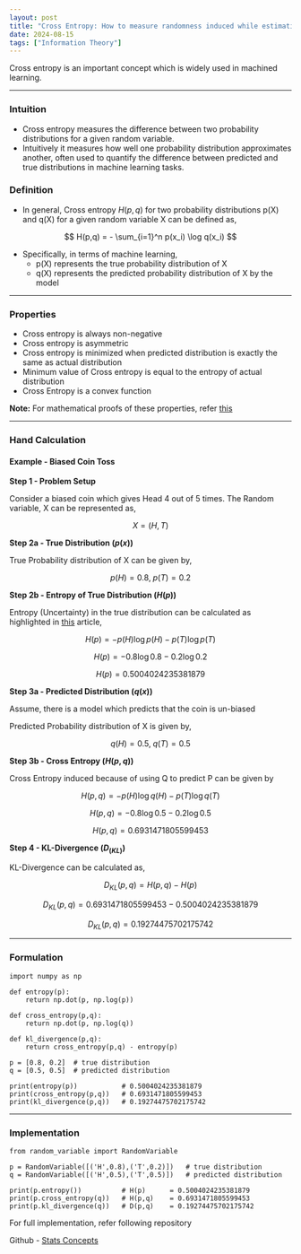 ```yaml
---
layout: post
title: "Cross Entropy: How to measure randomness induced while estimation"
date: 2024-08-15
tags: ["Information Theory"]
---
```


Cross entropy is an important concept which is widely used in machined learning.

---
### Intuition
- Cross entropy measures the difference between two probability distributions for a given random variable.
- Intuitively it measures how well one probability distribution approximates another, often used to quantify the difference between predicted and true distributions in machine learning tasks.

### Definition
- In general, Cross entropy $H(p,q)$ for two probability distributions p(X) and q(X) for a given random variable X can be defined as,

$$ H(p,q) = - \sum_{i=1}^n p(x_i) \log q(x_i) $$

- Specifically, in terms of machine learning,
    - p(X) represents the true probability distribution of X
    - q(X) represents the predicted probability distribution of X by the model

---
### Properties
- Cross entropy is always non-negative
- Cross entropy is asymmetric
- Cross entropy is minimized when predicted distribution is exactly the same as actual distribution
- Minimum value of Cross entropy is equal to the entropy of actual distribution
- Cross Entropy is a convex function

**Note:** 
For mathematical proofs of these properties, refer [this](https://gouherdanish.github.io/2024/08/15/properties-of-cross-entropy)

---

### Hand Calculation

#### Example - Biased Coin Toss

**Step 1 - Problem Setup**

Consider a biased coin which gives Head 4 out of 5 times. The Random variable, X can be represented as,

$$ X = (H,T) $$

**Step 2a - True Distribution ($p(x)$)**

True Probability distribution of X can be given by,

$$ p(H) = 0.8, \; p(T) = 0.2 $$

**Step 2b - Entropy of True Distribution ($H(p)$)**

Entropy (Uncertainty) in the true distribution can be calculated as highlighted in [this](https://gouherdanish.github.io/2024/08/13/entropy) article,

$$ H(p) = -p(H) \log p(H) - p(T) \log p(T) $$

$$ H(p) = -0.8 \log 0.8 - 0.2 \log 0.2 $$

$$ H(p) = 0.5004024235381879 $$

**Step 3a - Predicted Distribution ($q(x)$)**

Assume, there is a model which predicts that the coin is un-biased 

Predicted Probability distribution of X is given by,

$$ q(H) = 0.5, \; q(T) = 0.5 $$

**Step 3b - Cross Entropy ($H(p,q)$)**

Cross Entropy induced because of using Q to predict P can be given by

$$ H(p,q) = -p(H) \log q(H) - p(T) \log q(T) $$

$$ H(p,q) = -0.8 \log 0.5 - 0.2 \log 0.5 $$

$$ H(p,q) = 0.6931471805599453 $$

**Step 4 - KL-Divergence ($D_(KL)$)**

KL-Divergence can be calculated as,

$$ D_{KL}(p,q) = H(p,q) - H(p) $$

$$ D_{KL}(p,q) = 0.6931471805599453 - 0.5004024235381879 $$

$$ D_{KL}(p,q) = 0.19274475702175742 $$

---

### Formulation

```
import numpy as np

def entropy(p):
    return np.dot(p, np.log(p))

def cross_entropy(p,q):
    return np.dot(p, np.log(q))

def kl_divergence(p,q):
    return cross_entropy(p,q) - entropy(p)

p = [0.8, 0.2]  # true distribution
q = [0.5, 0.5]  # predicted distribution

print(entropy(p))           # 0.5004024235381879
print(cross_entropy(p,q))   # 0.6931471805599453
print(kl_divergence(p,q))   # 0.19274475702175742
```

---

### Implementation

```
from random_variable import RandomVariable

p = RandomVariable([('H',0.8),('T',0.2)])   # true distribution
q = RandomVariable([('H',0.5),('T',0.5)])   # predicted distribution

print(p.entropy())          # H(p)      = 0.5004024235381879
print(p.cross_entropy(q))   # H(p,q)    = 0.6931471805599453
print(p.kl_divergence(q))   # D(p,q)    = 0.19274475702175742
```

For full implementation, refer following repository

Github - [Stats Concepts](https://github.com/gouherdanish/stats_concepts/blob/main/random_variable.py)
